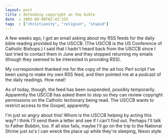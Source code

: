 ```yaml
---
layout: post
title : defending copyright on the bible
date  : 2005-09-08T02:43:35Z
tags  : ["christianity", "religion", "stupid"]
---
```

A few weeks ago, I got an email asking about my RSS feeds for the daily bible reading provided by the USCCB.  (The USCCB is the US Conference of Catholic Bishops.)  I said that I hadn't heard back from the USCCB since I last tried to contact them in June and they stopped returning my emails (though they seemed to be interested in providing RSS).

My correspondent thanked me for the copy of the ad hoc Perl script I've been using to make my own RSS feed, and then pointed me at a podcast of the daily readings.  How neat!

As of today, though, the feed has been suspended, possibly temporarily. Apparently the USCCB has asked them to stop so they can review copyright permissions on the Catholic lectionary being read.  The USCCB wants to restrict access to the Gospel, apparently.

I'm just so angry about this!  Whom is the USCCB helping by acting this way?  I think I'll send them a letter and see if I can't find out.  Perhaps I'll talk to Father Bobbin, too.  If all else fails, maybe I'll go on the trip to the National Shrine just so's I can wreck the place up while they're sleeping, Nixon style. 

